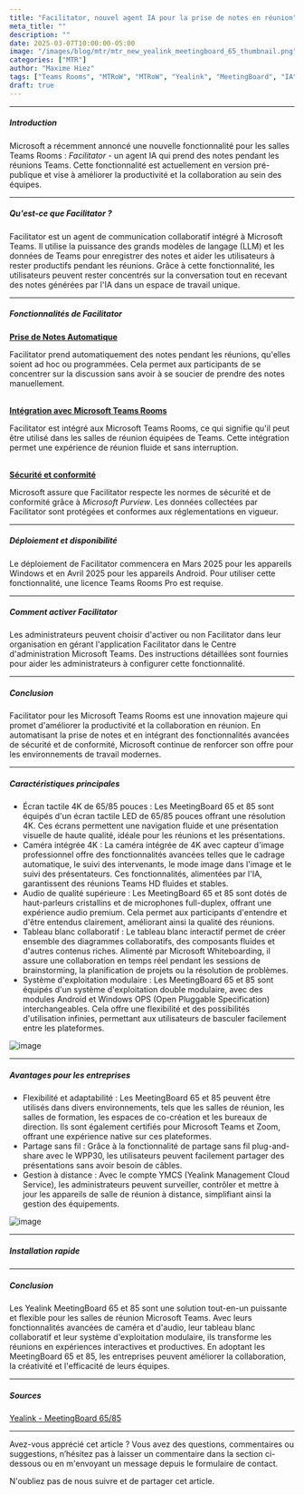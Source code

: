 ```yaml
---
title: "Facilitator, nouvel agent IA pour la prise de notes en réunion"
meta_title: ""
description: ""
date: 2025-03-07T10:00:00-05:00
image: "/images/blog/mtr/mtr_new_yealink_meetingboard_65_thumbnail.png"
categories: ["MTR"]
author: "Maxime Hiez"
tags: ["Teams Rooms", "MTRoW", "MTRoW", "Yealink", "MeetingBoard", "IA"]
draft: true
---
```

---

##### Introduction
Microsoft a récemment annoncé une nouvelle fonctionnalité pour les salles Teams Rooms : *Facilitator* - un agent IA qui prend des notes pendant les réunions Teams. Cette fonctionnalité est actuellement en version pré-publique et vise à améliorer la productivité et la collaboration au sein des équipes.

---

##### Qu'est-ce que Facilitator ?
Facilitator est un agent de communication collaboratif intégré à Microsoft Teams. Il utilise la puissance des grands modèles de langage (LLM) et les données de Teams pour enregistrer des notes et aider les utilisateurs à rester productifs pendant les réunions. Grâce à cette fonctionnalité, les utilisateurs peuvent rester concentrés sur la conversation tout en recevant des notes générées par l'IA dans un espace de travail unique.

---

##### Fonctionnalités de Facilitator
**<u>Prise de Notes Automatique</u>**

Facilitator prend automatiquement des notes pendant les réunions, qu'elles soient ad hoc ou programmées. Cela permet aux participants de se concentrer sur la discussion sans avoir à se soucier de prendre des notes manuellement.
<br/><br/>

**<u>Intégration avec Microsoft Teams Rooms</u>**

Facilitator est intégré aux Microsoft Teams Rooms, ce qui signifie qu'il peut être utilisé dans les salles de réunion équipées de Teams. Cette intégration permet une expérience de réunion fluide et sans interruption.
<br/><br/>

**<u>Sécurité et conformité</u>**

Microsoft assure que Facilitator respecte les normes de sécurité et de conformité grâce à *Microsoft Purview*. Les données collectées par Facilitator sont protégées et conformes aux réglementations en vigueur.

---

##### Déploiement et disponibilité
Le déploiement de Facilitator commencera en Mars 2025 pour les appareils Windows et en Avril 2025 pour les appareils Android. Pour utiliser cette fonctionnalité, une licence Teams Rooms Pro est requise.

---

##### Comment activer Facilitator
Les administrateurs peuvent choisir d'activer ou non Facilitator dans leur organisation en gérant l'application Facilitator dans le Centre d'administration Microsoft Teams. Des instructions détaillées sont fournies pour aider les administrateurs à configurer cette fonctionnalité.

---

##### Conclusion
Facilitator pour les Microsoft Teams Rooms est une innovation majeure qui promet d'améliorer la productivité et la collaboration en réunion. En automatisant la prise de notes et en intégrant des fonctionnalités avancées de sécurité et de conformité, Microsoft continue de renforcer son offre pour les environnements de travail modernes.












---

##### Caractéristiques principales
- Écran tactile 4K de 65/85 pouces : Les MeetingBoard 65 et 85 sont équipés d'un écran tactile LED de 65/85 pouces offrant une résolution 4K. Ces écrans permettent une navigation fluide et une présentation visuelle de haute qualité, idéale pour les réunions et les présentations.
- Caméra intégrée 4K : La caméra intégrée de 4K avec capteur d'image professionnel offre des fonctionnalités avancées telles que le cadrage automatique, le suivi des intervenants, le mode image dans l'image et le suivi des présentateurs. Ces fonctionnalités, alimentées par l'IA, garantissent des réunions Teams HD fluides et stables.
- Audio de qualité supérieure : Les MeetingBoard 65 et 85 sont dotés de haut-parleurs cristallins et de microphones full-duplex, offrant une expérience audio premium. Cela permet aux participants d'entendre et d'être entendus clairement, améliorant ainsi la qualité des réunions.
- Tableau blanc collaboratif : Le tableau blanc interactif permet de créer ensemble des diagrammes collaboratifs, des composants fluides et d'autres contenus riches. Alimenté par Microsoft Whiteboarding, il assure une collaboration en temps réel pendant les sessions de brainstorming, la planification de projets ou la résolution de problèmes.
- Système d'exploitation modulaire : Les MeetingBoard 65 et 85 sont équipés d'un système d'exploitation double modulaire, avec des modules Android et Windows OPS (Open Pluggable Specification) interchangeables. Cela offre une flexibilité et des possibilités d'utilisation infinies, permettant aux utilisateurs de basculer facilement entre les plateformes.

![image](/images/blog/mtr//mtr_new_yealink_meetingboard_65_001.png)

---

##### Avantages pour les entreprises
- Flexibilité et adaptabilité : Les MeetingBoard 65 et 85 peuvent être utilisés dans divers environnements, tels que les salles de réunion, les salles de formation, les espaces de co-création et les bureaux de direction. Ils sont également certifiés pour Microsoft Teams et Zoom, offrant une expérience native sur ces plateformes.
- Partage sans fil : Grâce à la fonctionnalité de partage sans fil plug-and-share avec le WPP30, les utilisateurs peuvent facilement partager des présentations sans avoir besoin de câbles.
- Gestion à distance : Avec le compte YMCS (Yealink Management Cloud Service), les administrateurs peuvent surveiller, contrôler et mettre à jour les appareils de salle de réunion à distance, simplifiant ainsi la gestion des équipements.

![image](/images/blog/mtr//mtr_new_yealink_meetingboard_65_002.png)

---

##### Installation rapide
<Youtube client:load id="ST97bW2g59w" title="Quick setup" />

---

##### Conclusion
Les Yealink MeetingBoard 65 et 85 sont une solution tout-en-un puissante et flexible pour les salles de réunion Microsoft Teams. Avec leurs fonctionnalités avancées de caméra et d'audio, leur tableau blanc collaboratif et leur système d'exploitation modulaire, ils transforme les réunions en expériences interactives et productives. En adoptant les MeetingBoard 65 et 85, les entreprises peuvent améliorer la collaboration, la créativité et l'efficacité de leurs équipes.

---

##### Sources
[Yealink - MeetingBoard 65/85](https://www.yealink.com/fr/product-detail/microsoft-teams-rooms-meetingboard65)

---


Avez-vous apprécié cet article ? Vous avez des questions, commentaires ou suggestions, n’hésitez pas à laisser un commentaire dans la section ci-dessous ou en m'envoyant un message depuis le formulaire de contact.

N'oubliez pas de nous suivre et de partager cet article.
